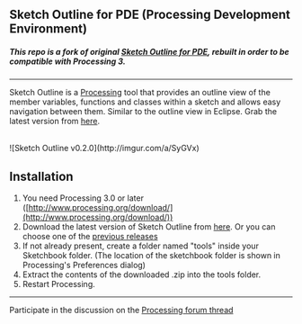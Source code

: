 ## Sketch Outline for PDE (Processing Development Environment)

##### This repo is a fork of original [Sketch Outline for PDE](https://github.com/Manindra29/Sketch-Outline), rebuilt in order to be compatible with Processing 3.
-----------------------------------------------------------

Sketch Outline is a [Processing](http://www.processing.org) tool that provides an outline view of the member variables, functions and classes within a sketch and allows easy navigation between them. 
Similar to the outline view in Eclipse. 
Grab the latest version from [here](https://github.com/Simplifier/Sketch-Outline/tree/master/distribution).

<br/>
![Sketch Outline v0.2.0](http://imgur.com/a/SyGVx)
<br/>


## Installation

1. You need Processing 3.0 or later ([http://www.processing.org/download/](http://www.processing.org/download/))
2. Download the latest version of Sketch Outline from [here](https://github.com/Simplifier/Sketch-Outline/raw/master/distribution/SketchOutline-0.2.0/download/SketchOutline-0.2.0.zip). Or you can choose one of the [previous releases](https://github.com/Simplifier/Sketch-Outline/tree/master/distribution)
3. If not already present, create a folder named "tools" inside your Sketchbook folder. (The location of the sketchbook folder is shown in Processing's Preferences dialog)
4. Extract the contents of the downloaded .zip into the tools folder.
5. Restart Processing.

------------------------------------------------------------------------------------
Participate in the discussion on the [Processing forum thread](https://forum.processing.org/two/discussion/19611/view-code-structure-tool)
